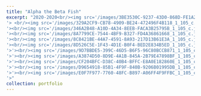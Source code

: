 ```yaml
---
title: "Alpha the Beta Fish"
excerpt: "2020-2020<br/><img src='/images/3BE3530C-9237-43D0-868D-FE1A244905B1_1_105_c.jpeg
'> <br/><img src='/images/329A2CF9-CB78-4909-BE24-472496F4B118_1_105_c.jpeg
'><br/><img src='/images/346A2B48-A10D-4A34-8EEB-FACA3B25795B_1_105_c.jpeg
'><br/><img src='/images/8A7799CE-7544-4BF9-B327-FD4A36861668_1_105_c.jpeg
'><br/><img src='/images/8C8421BE-44A7-4591-8A93-217D13B61E3A_1_105_c.jpeg
'><br/><img src='/images/8D526C5E-1F43-4D1E-B0F4-BED2E834B5ED_1_105_c.jpeg
'>'><br/><img src='/images/9D7BBDE5-399C-46D5-B6F5-96C80BCCB871_1_105_c.jpeg
'>'><br/><img src='/images/A3874D50-8D9E-4A1B-845A-2B79E47898BF_1_105_c.jpeg
'>'><br/><img src='/images/CF204BFC-D38C-40B4-BFFC-E8A0E182860E_1_105_c.jpeg
'>'><br/><img src='/images/D9654918-85B1-4F9F-840B-9206B01995DB_1_105_c.jpeg
'>'><br/><img src='/images/E0F7F977-7760-48FC-B897-A06FF4F9FFBC_1_105_c.jpeg
'>"
collection: portfolio
---
```



